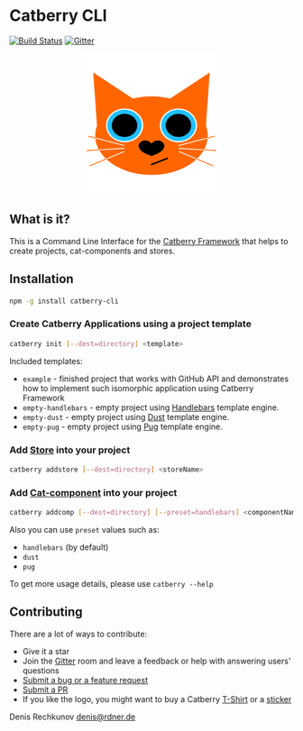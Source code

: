 # Catberry CLI

[![Build Status](https://travis-ci.org/catberry/catberry-cli.svg?branch=master)](https://travis-ci.org/catberry/catberry-cli)
[![Gitter](https://badges.gitter.im/Join%20Chat.svg)](https://gitter.im/catberry/main?utm_source=badge&utm_medium=badge&utm_campaign=pr-badge&utm_content=body_badge)

<p align="center">
  <img src="https://raw.githubusercontent.com/catberry/catberry/master/docs/images/logo.png" />
</p>

## What is it?
This is a Command Line Interface for the [Catberry Framework](https://github.com/catberry/catberry)
that helps to create projects, cat-components and stores.

## Installation

```bash
npm -g install catberry-cli
```

### Create Catberry Applications using a project template

```bash
catberry init [--dest=directory] <template>
```

Included templates:
* `example` - finished project that works with GitHub API and demonstrates how to implement such isomorphic application using Catberry Framework
* `empty-handlebars` - empty project using [Handlebars](http://handlebarsjs.com/) template engine.
* `empty-dust` - empty project using [Dust](https://github.com/catberry/catberry-dust) template engine.
* `empty-pug` - empty project using [Pug](https://pugjs.org/) template engine.

### Add [Store](https://github.com/catberry/catberry/blob/master/docs/index.md#stores) into your project
 
```bash
catberry addstore [--dest=directory] <storeName>
```

### Add [Cat-component](https://github.com/catberry/catberry/blob/master/docs/index.md#cat-components) into your project

```bash
catberry addcomp [--dest=directory] [--preset=handlebars] <componentName>
```
Also you can use `preset` values such as:

* `handlebars` (by default)
* `dust`
* `pug`

To get more usage details, please use `catberry --help`

## Contributing

There are a lot of ways to contribute:

* Give it a star
* Join the [Gitter](https://gitter.im/catberry/main) room and leave a feedback or help with answering users' questions
* [Submit a bug or a feature request](https://github.com/catberry/catberry-cli/issues)
* [Submit a PR](https://github.com/catberry/catberry-cli/blob/develop/CONTRIBUTING.md)
* If you like the logo, you might want to buy a Catberry [T-Shirt](http://www.redbubble.com/people/catberryjs/works/14439373-catberry-js-framework-logo?p=t-shirt) or a [sticker](http://www.redbubble.com/people/catberryjs/works/14439373-catberry-js-framework-logo?p=sticker)

Denis Rechkunov <denis@rdner.de>
